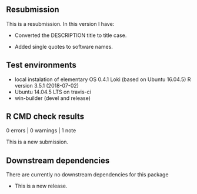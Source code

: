 ## Resubmission
This is a resubmission. In this version I have:

* Converted the DESCRIPTION title to title case.

* Added single quotes to software names. 
  
## Test environments

* local instalation of elementary OS 0.4.1 Loki (based on Ubuntu 16.04.5) R version 3.5.1 (2018-07-02)
* Ubuntu 14.04.5 LTS on travis-ci
* win-builder (devel and release)


## R CMD check results

0 errors | 0 warnings | 1 note

This is a new submission. 

## Downstream dependencies

There are currently no downstream dependencies for this package

* This is a new release.
